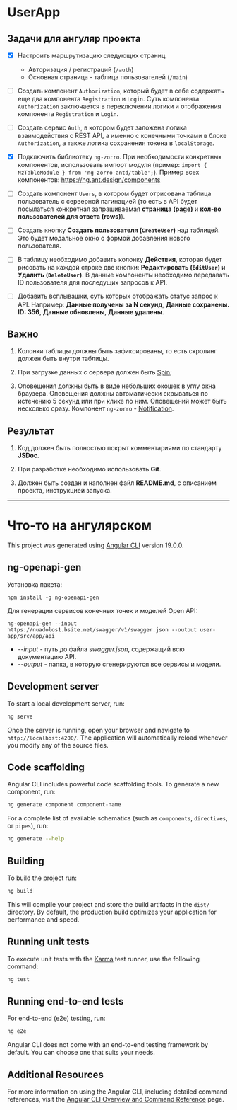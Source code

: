 # UserApp

## Задачи для ангуляр проекта

- [x] Настроить маршрутизацию следующих страниц:
    - Авторизация / регистраций (`/auth`)
    - Основная страница - таблица пользователей (`/main`)

- [ ] Создать компонент `Authorization`, который будет в себе содержать еще два компонента `Registration` и `Login`. Суть компонента `Authorization` заключается в переключении логики и отображения компонента `Registration` и `Login`.

- [ ] Создать сервис `Auth`, в котором будет заложена логика взаимодействия с REST API, а именно с конечными точками в блоке `Authorization`, а также логика сохранения токена в `localStorage`.

- [x] Подключить библиотеку `ng-zorro`. При необходимости конкретных компонентов, использовать импорт модуля (пример: `import { NzTableModule } from 'ng-zorro-antd/table';`). Пример всех компонентов: https://ng.ant.design/components

- [ ] Создать компонент `Users`, в котором будет отрисована таблица пользователь с серверной пагинацией (то есть в API будет посылаться конкретная запрашиваемая **страница (page)** и **кол-во пользователей для ответа (rows)**).

- [ ] Создать кнопку **Создать пользователя (`CreateUser`)** над таблицей. Это будет модальное окно с формой добавления нового пользователя.

- [ ] В таблицу необходимо добавить колонку **Действия**, которая будет рисовать на каждой строке две кнопки: **Редактировать (`EditUser`)** и **Удалить (`DeleteUser`)**. В данные компоненты необходимо передавать ID пользователя для последущих запросов к API.

- [ ] Добавить всплывашки, суть которых отображать статус запрос к API. Например: **Данные получены за N секунд**, **Данные сохранены. ID: 356**, **Данные обновлены**, **Данные удалены**.

## Важно

1. Колонки таблицы должны быть зафиксированы, то есть скролинг должен быть внутри таблицы.

1. При загрузке данных с сервера должен быть [Spin](https://ng.ant.design/components/spin/en); 

1. Оповещения должны быть в виде небольших окошек в углу окна браузера. Оповещения должны автоматически скрываться по истечению 5 секунд или при клике по ним. Оповещений может быть несколько сразу. Компонент `ng-zorro` - [Notification](https://ng.ant.design/components/notification/en).

## Результат

1. Код должен быть полностью покрыт комментариями по стандарту **JSDoc**.

1. При разработке необходимо использовать **Git**.

1. Должен быть создан и наполнен файл **README.md**, с описанием проекта, инструкцией запуска.

---

# Что-то на ангулярском

This project was generated using [Angular CLI](https://github.com/angular/angular-cli) version 19.0.0.

## ng-openapi-gen

Установка пакета:
```
npm install -g ng-openapi-gen
```

Для генерации сервисов конечных точек и моделей Open API:
```
ng-openapi-gen --input https://nuadolos1.bsite.net/swagger/v1/swagger.json --output user-app/src/app/api
```

- *--input* - путь до файла *swagger.json*, содержащий всю документацию API.
- *--output* - папка, в которую сгенерируются все сервисы и модели.

## Development server

To start a local development server, run:

```bash
ng serve
```

Once the server is running, open your browser and navigate to `http://localhost:4200/`. The application will automatically reload whenever you modify any of the source files.

## Code scaffolding

Angular CLI includes powerful code scaffolding tools. To generate a new component, run:

```bash
ng generate component component-name
```

For a complete list of available schematics (such as `components`, `directives`, or `pipes`), run:

```bash
ng generate --help
```

## Building

To build the project run:

```bash
ng build
```

This will compile your project and store the build artifacts in the `dist/` directory. By default, the production build optimizes your application for performance and speed.

## Running unit tests

To execute unit tests with the [Karma](https://karma-runner.github.io) test runner, use the following command:

```bash
ng test
```

## Running end-to-end tests

For end-to-end (e2e) testing, run:

```bash
ng e2e
```

Angular CLI does not come with an end-to-end testing framework by default. You can choose one that suits your needs.

## Additional Resources

For more information on using the Angular CLI, including detailed command references, visit the [Angular CLI Overview and Command Reference](https://angular.dev/tools/cli) page.
